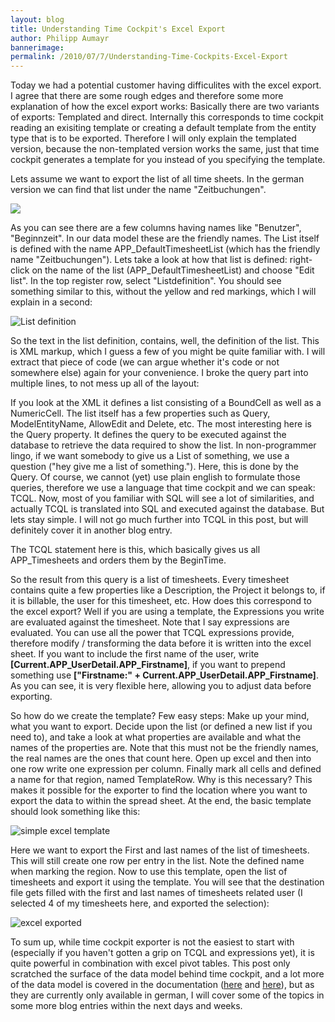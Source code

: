 ```yaml
---
layout: blog
title: Understanding Time Cockpit's Excel Export
author: Philipp Aumayr
bannerimage: 
permalink: /2010/07/7/Understanding-Time-Cockpits-Excel-Export
---
```


<p xmlns="http://www.w3.org/1999/xhtml">Today we had a potential customer having difficulites with the excel export. I agree that there are some rough edges and therefore some more explanation of how the excel export works: Basically there are two variants of exports: Templated and direct. Internally this corresponds to time cockpit reading an exisiting template or creating a default template from the entity type that is to be exported. Therefore I will only explain the templated version, because the non-templated version works the same, just that time cockpit generates a template for you instead of you specifying the template.</p><p xmlns="http://www.w3.org/1999/xhtml">Lets assume we want to export the list of all time sheets. In the german version we can find that list under the name "Zeitbuchungen".</p><p xmlns="http://www.w3.org/1999/xhtml">
  <img src="{{site.baseurl}}images/blog/2010/07/Zeitbuchungen_list.png" class="    " />
</p><p xmlns="http://www.w3.org/1999/xhtml">As you can see there are a few columns having names like "Benutzer", "Beginnzeit". In our data model these are the friendly names. The List itself is defined with the name APP_DefaultTimesheetList (which has the friendly name "Zeitbuchungen"). Lets take a look at how that list is defined: right-click on the name of the list (APP_DefaultTimesheetList) and choose "Edit list". In the top register row, select "Listdefinition". You should see something similar to this, without the yellow and red markings, which I will explain in a second:</p><p xmlns="http://www.w3.org/1999/xhtml">
  <img alt="List definition" src="{{site.baseurl}}images/blog/2010/07/list_definition.png" class="      " />
</p><p xmlns="http://www.w3.org/1999/xhtml">So the text in the list definition, contains, well, the definition of the list. This is XML markup, which I guess a few of you might be quite familiar with. I will extract that piece of code (we can argue whether it's code or not somewhere else) again for your convenience. I broke the query part into multiple lines, to not mess up all of the layout:</p><f:function name="Composite.Web.Html.SyntaxHighlighter" xmlns:f="http://www.composite.net/ns/function/1.0">
  <f:param name="SourceCode" value="&lt;List AllowDelete=&quot;True&quot; AllowEdit=&quot;True&quot; AutoGenerateColumns=&quot;False&quot; &#xA;       EditFormName=&quot;APP_TimesheetForm&quot; ModelEntityName=&quot;APP_Timesheet&quot; &#xA;       Query=&quot;From Current In APP_Timesheet&#xA;                 .Include('APP_UserDetail').Include('APP_Task.APP_Project.APP_Customer')&#xA;                 .Include('APP_Project.APP_Customer').Include('APP_Invoice') &#xA;              Order By Current.APP_BeginTime &#xA;              Select Current&quot; &#xA;       xmlns=&quot;clr-namespace:TimeCockpit.Data.DataModel.View;assembly=TimeCockpit.Data&quot;&gt;&#xA;  &lt;BoundCell Content=&quot;=Current.APP_UserDetail&quot; Header=&quot;Benutzer&quot; /&gt;&#xA;  &lt;BoundCell Content=&quot;=Current.APP_BeginTime&quot; Header=&quot;Beginnzeit&quot; /&gt;&#xA;  &lt;BoundCell Content=&quot;=Current.APP_EndTime&quot; Header=&quot;Endzeit&quot; /&gt;&#xA;  &lt;BoundCell Content=&quot;=Current.APP_Description&quot; Header=&quot;Beschreibung der Tätigkeit&quot; /&gt;&#xA;  &lt;BoundCell Content=&quot;=Current.APP_Location&quot; Header=&quot;Arbeitsort&quot; /&gt;&#xA;  &lt;BoundCell Content=&quot;=Current.APP_Project&quot; Header=&quot;Projekt&quot; /&gt;&#xA;  &lt;BoundCell Content=&quot;=Current.APP_Task&quot; Header=&quot;Tätigkeit&quot; /&gt;&#xA;  &lt;NumericCell Content=&quot;=Current.APP_HourlyRateActual&quot; Header=&quot;Effektiver Stundensatz&quot; &#xA;    NumberFormatPattern=&quot;#,##0.00&quot; /&gt;&#xA;  &lt;BoundCell Content=&quot;=Current.APP_Billable&quot; Header=&quot;Verrechenbar&quot; /&gt;&#xA;  &lt;BoundCell Content=&quot;=Current.APP_Billed&quot; Header=&quot;Verrechnet&quot; /&gt;&#xA;&lt;/List&gt;" xmlns:f="http://www.composite.net/ns/function/1.0" />
  <f:param name="CodeType" value="xml" xmlns:f="http://www.composite.net/ns/function/1.0" />
</f:function><p xmlns="http://www.w3.org/1999/xhtml">If you look at the XML it defines a list consisting of a BoundCell as well as a NumericCell. The list itself has a few properties such as Query, ModelEntityName, AllowEdit and Delete, etc. The most interesting here is the Query property. It defines the query to be executed against the database to retrieve the data required to show the list. In non-programmer lingo, if we want somebody to give us a List of something, we use a question ("hey give me a list of something."). Here, this is done by the Query. Of course, we cannot (yet) use plain english to formulate those queries, therefore we use a language that time cockpit and we can speak: TCQL. Now, most of you familiar with SQL will see a lot of similarities, and actually TCQL is translated into SQL and executed against the database. But lets stay simple. I will not go much further into TCQL in this post, but will definitely cover it in another blog entry.</p><div xmlns="http://www.w3.org/1999/xhtml">The TCQL statement here is this, which basically gives us all APP_Timesheets and orders them by the BeginTime.</div><f:function name="Composite.Web.Html.SyntaxHighlighter" xmlns:f="http://www.composite.net/ns/function/1.0">
  <f:param name="SourceCode" value="From Current In APP_Timesheet&#xA;.Include('APP_UserDetail')&#xA;.Include('APP_Task.APP_Project.APP_Customer')&#xA;.Include('APP_Project.APP_Customer')&#xA;.Include('APP_Invoice') &#xA;Order By Current.APP_BeginTime &#xA;Select Current" xmlns:f="http://www.composite.net/ns/function/1.0" />
  <f:param name="CodeType" value="sql" xmlns:f="http://www.composite.net/ns/function/1.0" />
</f:function><p xmlns="http://www.w3.org/1999/xhtml">So the result from this query is a list of timesheets. Every timesheet contains quite a few properties like a Description, the Project it belongs to, if it is billable, the user for this timesheet, etc. How does this correspond to the excel export? Well if you are using a template, the Expressions you write are evaluated against the timesheet. Note that I say expressions are evaluated. You can use all the power that TCQL expressions provide, therefore modify / transforming the data before it is written into the excel sheet. If you want to include the first name of the user, write <strong>[Current.APP_UserDetail.APP_Firstname]</strong>, if you want to prepend something use <strong>["Firstname:" + Current.APP_UserDetail.APP_Firstname]</strong>. As you can see, it is very flexible here, allowing you to adjust data before exporting.</p><p xmlns="http://www.w3.org/1999/xhtml">So how do we create the template? Few easy steps: Make up your mind, what you want to export. Decide upon the list (or defined a new list if you need to), and take a look at what properties are available and what the names of the properties are. Note that this must not be the friendly names, the real names are the ones that count here. Open up excel and then into one row write one expression per column. Finally mark all cells and defined a name for that region, named TemplateRow. Why is this necessary? This makes it possible for the exporter to find the location where you want to export the data to within the spread sheet. At the end, the basic template should look something like this:</p><p xmlns="http://www.w3.org/1999/xhtml">
  <img alt="simple excel template" src="{{site.baseurl}}images/blog/2010/07/excel_template.png" class="  " />
</p><p xmlns="http://www.w3.org/1999/xhtml">Here we want to export the First and last names of the list of timesheets. This will still create one row per entry in the list. Note the defined name when marking the region. Now to use this template, open the list of timesheets and export it using the template. You will see that the destination file gets filled with the first and last names of timesheets related user (I selected 4 of my timesheets here, and exported the selection):</p><p xmlns="http://www.w3.org/1999/xhtml">
  <img alt="excel exported" src="{{site.baseurl}}images/blog/2010/07/excel_exported (1).png" />
</p><p xmlns="http://www.w3.org/1999/xhtml">To sum up, while time cockpit exporter is not the easiest to start with (especially if you haven't gotten a grip on TCQL and expressions yet), it is quite powerful in combination with excel pivot tables. This post only scratched the surface of the data model behind time cockpit, and a lot more of the data model is covered in the documentation (<a title="HowTo: Modifying The Model" href="http://help.timecockpit.com/html/07396c38-8cb8-45da-a303-549bdf323fe9.htm">here</a> and <a title="time cockpit Query Language (TCQL)" href="http://help.timecockpit.com/html/a7465f29-c739-4a14-bf5b-09821133dd9a.htm">here</a>), but as they are currently only available in german, I will cover some of the topics in some more blog entries within the next days and weeks.</p>